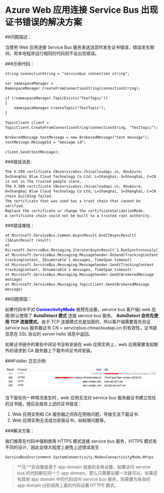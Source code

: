<properties 
	pageTitle="Azure Web 应用连接 Service Bus 出现证书错误的解决方案" 
	description="Azure Web 应用连接 Service Bus 出现证书错误的解决方案" 
	services="" 
	documentationCenter="" 
	authors=""
	manager="" 
	editor=""/>
<tags ms.service="service-bus-aog" ms.date="" wacn.date="09/29/2016"/>
# Azure Web 应用连接 Service Bus 出现证书错误的解决方案

##问题描述：

当使用 Web 应用连接 Service Bus 服务发送消息时发生证书错误，错误发生期间，用本地程序运行相同的代码则不会出现错误。

###示例代码：
 
    string connectionString = "servicebus connection string";
    
    var namespaceManager = NamespaceManager.CreateFromConnectionString(connectionString);
    
    if (!namespaceManager.TopicExists("TestTopic"))
    {
        namespaceManager.CreateTopic("TestTopic");
    }
    
    TopicClient client = TopicClient.CreateFromConnectionString(connectionString, "TestTopic");
    
    BrokeredMessage testMessage = new BrokeredMessage("test message");
    testMessage.MessageId = "message id";
    
    client.Send(testMessage);

###错误消息:

	The X.509 certificate CN=servicebus.chinacloudapi.cn, OU=Azure, O=Shanghai Blue Cloud Technology Co Ltd, L=Shanghai, S=Shanghai, C=CN is not in the trusted people store. 
	The X.509 certificate CN=servicebus.chinacloudapi.cn, OU=Azure, O=Shanghai Blue Cloud Technology Co Ltd, L=Shanghai, S=Shanghai, C=CN chain building failed. 
	The certificate that was used has a trust chain that cannot be verified. 
	Replace the certificate or change the certificateValidationMode. 
	A certificate chain could not be built to a trusted root authority.

###错误堆栈：

	at Microsoft.ServiceBus.Common.AsyncResult.End[TAsyncResult](IAsyncResult result)
	at Microsoft.ServiceBus.Messaging.IteratorAsyncResult`1.RunSynchronously()
	at Microsoft.ServiceBus.Messaging.MessageSender.OnSend(TrackingContext trackingContext, IEnumerable`1 messages, TimeSpan timeout)
	at Microsoft.ServiceBus.Messaging.MessageSender.Send(TrackingContext trackingContext, IEnumerable`1 messages, TimeSpan timeout)
	at Microsoft.ServiceBus.Messaging.MessageSender.Send(BrokeredMessage message)
	at Microsoft.ServiceBus.Messaging.TopicClient.Send(BrokeredMessage message)

##问题原因：

如果代码中不对 **<font color=blue>ConnectivityMode</font>** 做预先设置，service bus 客户端( web 应用)默认使用了 **AutoDetect 模式** 连接 service bus 服务。 **AutoDetect 会优先使用 TCP 连接模式**。由于 TCP 连接模式也是加密的，所以客户端需要首先验证 service bus 服务器证书 CN = servicebus.chinacloudapi.cn 的有效性，证书链信息在 SSL 协议的 server hello 消息中返回。

如果证书链中的某些中间证书没有安装在 web 应用实例上，web 应用需要发起额外的请求到 CA 服务器上下载中间证书并安装。
 
###Fiddler 日志示例:

![Fiddler-log](./media/aog-service-bus-troubleshoot-certificate-error/Fiddler-log.png "Fiddler-log")

当下面任何一种情况发生时，web 应用无法对 service bus 服务器证书建立信任的证书链，随后会报告上述的证书错误：

1. Web 应用实例和 CA 服务器之间存在网络问题，导致无法下载证书.
2. Web 应用实例无法成功安装证书，如权限问题等。

###解决方案：

我们推荐在代码中强制使用 HTTPS 模式连接 service bus 服务，HTTPS 模式有不同的设计，因此会很大程度上避免上述错误发生

	ServiceBusEnvrionment.SystemConnectivity.Mode=ConnectivityMode.Https

> **注:**此设置是基于 app domain 层面的全局设置，如果访问 service bus 的代码都在同一个 app domain，那么只需要设置一次就可以。如果还有其他 app domain 中的代码访问 service bus 服务，则需要为各自的 app domain 分别调用上面的代码设置 HTTPS 模式。